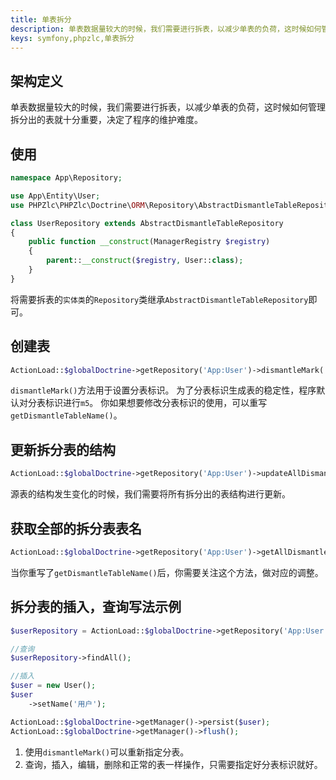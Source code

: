 ```yaml
---
title: 单表拆分
description: 单表数据量较大的时候，我们需要进行拆表，以减少单表的负荷，这时候如何管理拆分出的表就十分重要，决定了程序的维护难度。
keys: symfony,phpzlc,单表拆分
---
```


## 架构定义

单表数据量较大的时候，我们需要进行拆表，以减少单表的负荷，这时候如何管理拆分出的表就十分重要，决定了程序的维护难度。

## 使用

```php
namespace App\Repository;

use App\Entity\User;
use PHPZlc\PHPZlc\Doctrine\ORM\Repository\AbstractDismantleTableRepository;

class UserRepository extends AbstractDismantleTableRepository
{
    public function __construct(ManagerRegistry $registry)
    {
        parent::__construct($registry, User::class);
    }
}

```

将需要拆表的`实体类`的`Repository`类继承`AbstractDismantleTableRepository`即可。


## 创建表

```php
ActionLoad::$globalDoctrine->getRepository('App:User')->dismantleMark('1')->createDismantleTable();
```

`dismantleMark()`方法用于设置分表标识。 为了分表标识生成表的稳定性，程序默认对分表标识进行`m5`。 你如果想要修改分表标识的使用，可以重写`getDismantleTableName()`。


## 更新拆分表的结构

```php
ActionLoad::$globalDoctrine->getRepository('App:User')->updateAllDismantleTable();
```

源表的结构发生变化的时候，我们需要将所有拆分出的表结构进行更新。

## 获取全部的拆分表表名

```php
ActionLoad::$globalDoctrine->getRepository('App:User')->getAllDismantleTable();
```

当你重写了`getDismantleTableName()`后，你需要关注这个方法，做对应的调整。

## 拆分表的插入，查询写法示例

```php
$userRepository = ActionLoad::$globalDoctrine->getRepository('App:User')->dismantleMark('1');

//查询
$userRepository->findAll();

//插入
$user = new User();
$user
    ->setName('用户');

ActionLoad::$globalDoctrine->getManager()->persist($user);
ActionLoad::$globalDoctrine->getManager()->flush();
```

1. 使用`dismantleMark()`可以重新指定分表。
2. 查询，插入，编辑，删除和正常的表一样操作，只需要指定好分表标识就好。


